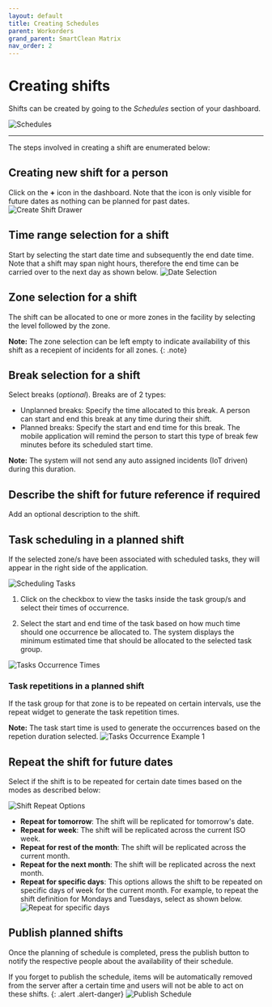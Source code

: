 ```yaml
---
layout: default
title: Creating Schedules
parent: Workorders
grand_parent: SmartClean Matrix
nav_order: 2
---
```

# Creating shifts

Shifts can be created by going to the _Schedules_ section of your dashboard.

![Schedules](https://www.smartclean.io/matrix/images/scheduleButton.png)

---

The steps involved in creating a shift are enumerated below:

## Creating new shift for a person
Click on the **&#x2B;** icon in the dashboard. Note that the icon is only visible for future dates as nothing can be planned for past dates.
![Create Shift Drawer](https://www.smartclean.io/matrix/images/createShiftWebDrawer.png)

## Time range selection for a shift
Start by selecting the start date time and subsequently the end date time. Note that a shift may span night hours, therefore the end time can be carried over to the next day as shown below.
![Date Selection](https://www.smartclean.io/matrix/images/dateSelection.png)

## Zone selection for a shift
The shift can be allocated to one or more zones in the facility by selecting the level followed by the zone.

**Note:** The zone selection can be left empty to indicate availability of this shift as a recepient of incidents for all zones.
{: .note}

## Break selection for a shift
Select breaks (_optional_). Breaks are of 2 types:
  - Unplanned breaks: Specify the time allocated to this break. A person can start and end this break at any time during their shift.
  - Planned breaks: Specify the start and end time for this break. The mobile application will remind the person to start this type of break few minutes before its scheduled start time.

  **Note:** The system will not send any auto assigned incidents (IoT driven) during this duration.

## Describe the shift for future reference if required
Add an optional description to the shift.

## Task scheduling in a planned shift
If the selected zone/s have been associated with scheduled tasks, they will appear in the right side of the application.

![Scheduling Tasks](https://www.smartclean.io/matrix/images/scheduledTasks.png)

1. Click on the checkbox to view the tasks inside the task group/s and select their times of occurrence.

2. Select the start and end time of the task based on how much time should one occurrence be allocated to. The system displays the minimum estimated time that should be allocated to the selected task group.

![Tasks Occurrence Times](https://www.smartclean.io/matrix/images/scheduledTasksOccurence.png)

### Task repetitions in a planned shift
If the task group for that zone is to be repeated on certain intervals, use the repeat widget to generate the task repetition times.

**Note:** The task start time is used to generate the occurrences based on the repetion duration selected.
![Tasks Occurrence Example 1](https://www.smartclean.io/matrix/images/scheduledTasksOccurenceEg1.png)

## Repeat the shift for future dates
Select if the shift is to be repeated for certain date times based on the modes as described below:

![Shift Repeat Options](https://www.smartclean.io/matrix/images/repeatShiftOptions.png)

  - **Repeat for tomorrow**: The shift will be replicated for tomorrow's date.
  - **Repeat for week**: The shift will be replicated across the current ISO week.
  - **Repeat for rest of the month**: The shift will be replicated across the current month.
  - **Repeat for the next month**: The shift will be replicated across the next month.
  - **Repeat for specific days**: This options allows the shift to be repeated on specific days of week for the current month. For example, to repeat the shift definition for Mondays and Tuesdays, select as shown below.
  ![Repeat for specific days](https://www.smartclean.io/matrix/images/repeatShiftSpecificDays.png)
  
## Publish planned shifts
Once the planning of schedule is completed, press the publish button to notify the respective people about the availability of their schedule.

If you forget to publish the schedule, items will be automatically removed from the server after a certain time and users will not be able to act on these shifts.
{: .alert .alert-danger}
![Publish Schedule](https://www.smartclean.io/matrix/images/publishSchedule.png)
